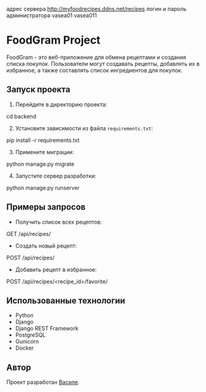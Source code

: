 адрес сервера http://myfoodrecipes.ddns.net/recipes
логин и пароль администратора vasea01 vasea011
# FoodGram Project

FoodGram - это веб-приложение для обмена рецептами и создания списка покупок. Пользователи могут создавать рецепты, добавлять их в избранное, а также составлять список ингредиентов для покупок.

## Запуск проекта

1. Перейдите в директорию проекта:

cd backend

2. Установите зависимости из файла `requirements.txt`:

pip install -r requirements.txt

3. Примените миграции:

python manage.py migrate

4. Запустите сервер разработки:

python manage.py runserver

## Примеры запросов

- Получить список всех рецептов:

GET /api/recipes/

- Создать новый рецепт:

POST /api/recipes/

- Добавить рецепт в избранное:

POST /api/recipes/<recipe_id>/favorite/


## Использованные технологии

- Python
- Django
- Django REST Framework
- PostgreSQL
- Gunicorn
- Docker

## Автор

Проект разработан [Василе](https://github.com/EVA666999).
